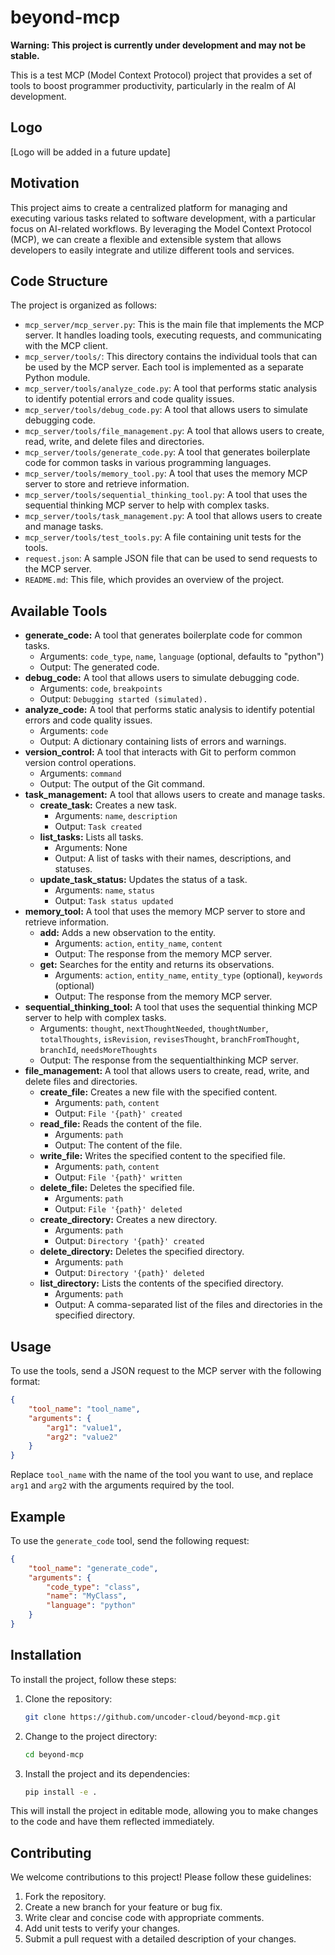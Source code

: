 # beyond-mcp

**Warning: This project is currently under development and may not be stable.**

This is a test MCP (Model Context Protocol) project that provides a set of tools to boost programmer productivity, particularly in the realm of AI development.

## Logo

[Logo will be added in a future update]

## Motivation

This project aims to create a centralized platform for managing and executing various tasks related to software development, with a particular focus on AI-related workflows. By leveraging the Model Context Protocol (MCP), we can create a flexible and extensible system that allows developers to easily integrate and utilize different tools and services.

## Code Structure

The project is organized as follows:

*   `mcp_server/mcp_server.py`: This is the main file that implements the MCP server. It handles loading tools, executing requests, and communicating with the MCP client.
*   `mcp_server/tools/`: This directory contains the individual tools that can be used by the MCP server. Each tool is implemented as a separate Python module.
*   `mcp_server/tools/analyze_code.py`: A tool that performs static analysis to identify potential errors and code quality issues.
*   `mcp_server/tools/debug_code.py`: A tool that allows users to simulate debugging code.
*   `mcp_server/tools/file_management.py`: A tool that allows users to create, read, write, and delete files and directories.
*   `mcp_server/tools/generate_code.py`: A tool that generates boilerplate code for common tasks in various programming languages.
*   `mcp_server/tools/memory_tool.py`: A tool that uses the memory MCP server to store and retrieve information.
*   `mcp_server/tools/sequential_thinking_tool.py`: A tool that uses the sequential thinking MCP server to help with complex tasks.
*   `mcp_server/tools/task_management.py`: A tool that allows users to create and manage tasks.
*   `mcp_server/tools/test_tools.py`: A file containing unit tests for the tools.
*   `request.json`: A sample JSON file that can be used to send requests to the MCP server.
*   `README.md`: This file, which provides an overview of the project.

## Available Tools

*   **generate_code:** A tool that generates boilerplate code for common tasks.
    *   Arguments: `code_type`, `name`, `language` (optional, defaults to "python")
    *   Output: The generated code.
*   **debug_code:** A tool that allows users to simulate debugging code.
    *   Arguments: `code`, `breakpoints`
    *   Output: `Debugging started (simulated).`
*   **analyze_code:** A tool that performs static analysis to identify potential errors and code quality issues.
    *   Arguments: `code`
    *   Output: A dictionary containing lists of errors and warnings.
*   **version_control:** A tool that interacts with Git to perform common version control operations.
    *   Arguments: `command`
    *   Output: The output of the Git command.
*   **task_management:** A tool that allows users to create and manage tasks.
    *   **create_task:** Creates a new task.
        *   Arguments: `name`, `description`
        *   Output: `Task created`
    *   **list_tasks:** Lists all tasks.
        *   Arguments: None
        *   Output: A list of tasks with their names, descriptions, and statuses.
    *   **update_task_status:** Updates the status of a task.
        *   Arguments: `name`, `status`
        *   Output: `Task status updated`
*   **memory_tool:** A tool that uses the memory MCP server to store and retrieve information.
    *   **add:** Adds a new observation to the entity.
        *   Arguments: `action`, `entity_name`, `content`
        *   Output: The response from the memory MCP server.
    *   **get:** Searches for the entity and returns its observations.
         *   Arguments: `action`, `entity_name`, `entity_type` (optional), `keywords` (optional)
         *   Output: The response from the memory MCP server.
*   **sequential_thinking_tool:** A tool that uses the sequential thinking MCP server to help with complex tasks.
    *   Arguments: `thought`, `nextThoughtNeeded`, `thoughtNumber`, `totalThoughts`, `isRevision`, `revisesThought`, `branchFromThought`, `branchId`, `needsMoreThoughts`
    *   Output: The response from the sequentialthinking MCP server.
*   **file_management:** A tool that allows users to create, read, write, and delete files and directories.
    *   **create_file:** Creates a new file with the specified content.
        *   Arguments: `path`, `content`
        *   Output: `File '{path}' created`
    *   **read_file:** Reads the content of the file.
        *   Arguments: `path`
        *   Output: The content of the file.
    *   **write_file:** Writes the specified content to the specified file.
        *   Arguments: `path`, `content`
        *   Output: `File '{path}' written`
    *   **delete_file:** Deletes the specified file.
        *   Arguments: `path`
        *   Output: `File '{path}' deleted`
    *   **create_directory:** Creates a new directory.
        *   Arguments: `path`
        *   Output: `Directory '{path}' created`
    *   **delete_directory:** Deletes the specified directory.
        *   Arguments: `path`
        *   Output: `Directory '{path}' deleted`
    *   **list_directory:** Lists the contents of the specified directory.
        *   Arguments: `path`
        *   Output: A comma-separated list of the files and directories in the specified directory.

## Usage

To use the tools, send a JSON request to the MCP server with the following format:

```json
{
    "tool_name": "tool_name",
    "arguments": {
        "arg1": "value1",
        "arg2": "value2"
    }
}
```

Replace `tool_name` with the name of the tool you want to use, and replace `arg1` and `arg2` with the arguments required by the tool.

## Example

To use the `generate_code` tool, send the following request:

```json
{
    "tool_name": "generate_code",
    "arguments": {
        "code_type": "class",
        "name": "MyClass",
        "language": "python"
    }
}
```

## Installation

To install the project, follow these steps:

1.  Clone the repository:
    ```bash
    git clone https://github.com/uncoder-cloud/beyond-mcp.git
    ```
2.  Change to the project directory:
    ```bash
    cd beyond-mcp
    ```
3.  Install the project and its dependencies:
    ```bash
    pip install -e .
    ```
This will install the project in editable mode, allowing you to make changes to the code and have them reflected immediately.

## Contributing

We welcome contributions to this project! Please follow these guidelines:

1.  Fork the repository.
2.  Create a new branch for your feature or bug fix.
3.  Write clear and concise code with appropriate comments.
4.  Add unit tests to verify your changes.
5.  Submit a pull request with a detailed description of your changes.
